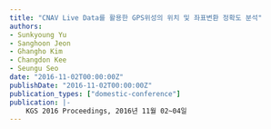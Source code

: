 ```yaml
---
title: "CNAV Live Data를 활용한 GPS위성의 위치 및 좌표변환 정확도 분석"
authors:
- Sunkyoung Yu
- Sanghoon Jeon
- Ghangho Kim
- Changdon Kee
- Seungu Seo
date: "2016-11-02T00:00:00Z"
publishDate: "2016-11-02T00:00:00Z"
publication_types: ["domestic-conference"]
publication: |-
    KGS 2016 Proceedings, 2016년 11월 02~04일
---
```

